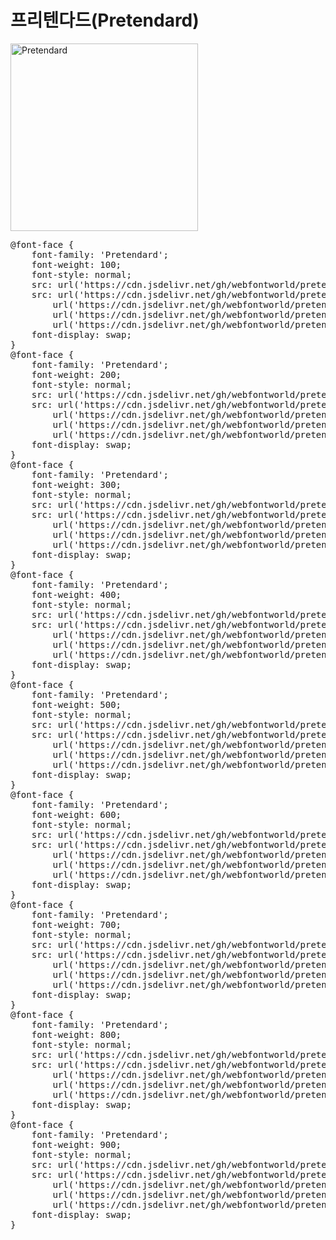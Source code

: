 # 프리텐다드(Pretendard)

<a href="https://wess.tistory.com" target="_blank">
    <img src="https://webfontworld.github.io/pretendard/Pretendard.jpg" alt="Pretendard" style="width:300px">
</a>

<pre>
@font-face {
    font-family: 'Pretendard';
    font-weight: 100;
    font-style: normal;
    src: url('https://cdn.jsdelivr.net/gh/webfontworld/pretendard/Pretendard-Thin.eot');
    src: url('https://cdn.jsdelivr.net/gh/webfontworld/pretendard/Pretendard-Thin.eot?#iefix') format('embedded-opentype'),
        url('https://cdn.jsdelivr.net/gh/webfontworld/pretendard/Pretendard-Thin.woff2') format('woff2'),
        url('https://cdn.jsdelivr.net/gh/webfontworld/pretendard/Pretendard-Thin.woff') format('woff'),
        url('https://cdn.jsdelivr.net/gh/webfontworld/pretendard/Pretendard-Thin.ttf') format("truetype");
    font-display: swap;
}
@font-face {
    font-family: 'Pretendard';
    font-weight: 200;
    font-style: normal;
    src: url('https://cdn.jsdelivr.net/gh/webfontworld/pretendard/Pretendard-ExtraLight.eot');
    src: url('https://cdn.jsdelivr.net/gh/webfontworld/pretendard/Pretendard-ExtraLight.eot?#iefix') format('embedded-opentype'),
        url('https://cdn.jsdelivr.net/gh/webfontworld/pretendard/Pretendard-ExtraLight.woff2') format('woff2'),
        url('https://cdn.jsdelivr.net/gh/webfontworld/pretendard/Pretendard-ExtraLight.woff') format('woff'),
        url('https://cdn.jsdelivr.net/gh/webfontworld/pretendard/Pretendard-ExtraLight.ttf') format("truetype");
    font-display: swap;
}
@font-face {
    font-family: 'Pretendard';
    font-weight: 300;
    font-style: normal;
    src: url('https://cdn.jsdelivr.net/gh/webfontworld/pretendard/Pretendard-Light.eot');
    src: url('https://cdn.jsdelivr.net/gh/webfontworld/pretendard/Pretendard-Light.eot?#iefix') format('embedded-opentype'),
        url('https://cdn.jsdelivr.net/gh/webfontworld/pretendard/Pretendard-Light.woff2') format('woff2'),
        url('https://cdn.jsdelivr.net/gh/webfontworld/pretendard/Pretendard-Light.woff') format('woff'),
        url('https://cdn.jsdelivr.net/gh/webfontworld/pretendard/Pretendard-Light.ttf') format("truetype");
    font-display: swap;
}
@font-face {
    font-family: 'Pretendard';
    font-weight: 400;
    font-style: normal;
    src: url('https://cdn.jsdelivr.net/gh/webfontworld/pretendard/Pretendard-Regular.eot');
    src: url('https://cdn.jsdelivr.net/gh/webfontworld/pretendard/Pretendard-Regular.eot?#iefix') format('embedded-opentype'),
        url('https://cdn.jsdelivr.net/gh/webfontworld/pretendard/Pretendard-Regular.woff2') format('woff2'),
        url('https://cdn.jsdelivr.net/gh/webfontworld/pretendard/Pretendard-Regular.woff') format('woff'),
        url('https://cdn.jsdelivr.net/gh/webfontworld/pretendard/Pretendard-Regular.ttf') format("truetype");
    font-display: swap;
}
@font-face {
    font-family: 'Pretendard';
    font-weight: 500;
    font-style: normal;
    src: url('https://cdn.jsdelivr.net/gh/webfontworld/pretendard/Pretendard-Medium.eot');
    src: url('https://cdn.jsdelivr.net/gh/webfontworld/pretendard/Pretendard-Medium.eot?#iefix') format('embedded-opentype'),
        url('https://cdn.jsdelivr.net/gh/webfontworld/pretendard/Pretendard-Medium.woff2') format('woff2'),
        url('https://cdn.jsdelivr.net/gh/webfontworld/pretendard/Pretendard-Medium.woff') format('woff'),
        url('https://cdn.jsdelivr.net/gh/webfontworld/pretendard/Pretendard-Medium.ttf') format("truetype");
    font-display: swap;
}
@font-face {
    font-family: 'Pretendard';
    font-weight: 600;
    font-style: normal;
    src: url('https://cdn.jsdelivr.net/gh/webfontworld/pretendard/Pretendard-SemiBold.eot');
    src: url('https://cdn.jsdelivr.net/gh/webfontworld/pretendard/Pretendard-SemiBold.eot?#iefix') format('embedded-opentype'),
        url('https://cdn.jsdelivr.net/gh/webfontworld/pretendard/Pretendard-SemiBold.woff2') format('woff2'),
        url('https://cdn.jsdelivr.net/gh/webfontworld/pretendard/Pretendard-SemiBold.woff') format('woff'),
        url('https://cdn.jsdelivr.net/gh/webfontworld/pretendard/Pretendard-SemiBold.ttf') format("truetype");
    font-display: swap;
}
@font-face {
    font-family: 'Pretendard';
    font-weight: 700;
    font-style: normal;
    src: url('https://cdn.jsdelivr.net/gh/webfontworld/pretendard/Pretendard-Bold.eot');
    src: url('https://cdn.jsdelivr.net/gh/webfontworld/pretendard/Pretendard-Bold.eot?#iefix') format('embedded-opentype'),
        url('https://cdn.jsdelivr.net/gh/webfontworld/pretendard/Pretendard-Bold.woff2') format('woff2'),
        url('https://cdn.jsdelivr.net/gh/webfontworld/pretendard/Pretendard-Bold.woff') format('woff'),
        url('https://cdn.jsdelivr.net/gh/webfontworld/pretendard/Pretendard-Bold.ttf') format("truetype");
    font-display: swap;
}
@font-face {
    font-family: 'Pretendard';
    font-weight: 800;
    font-style: normal;
    src: url('https://cdn.jsdelivr.net/gh/webfontworld/pretendard/Pretendard-ExtraBold.eot');
    src: url('https://cdn.jsdelivr.net/gh/webfontworld/pretendard/Pretendard-ExtraBold.eot?#iefix') format('embedded-opentype'),
        url('https://cdn.jsdelivr.net/gh/webfontworld/pretendard/Pretendard-ExtraBold.woff2') format('woff2'),
        url('https://cdn.jsdelivr.net/gh/webfontworld/pretendard/Pretendard-ExtraBold.woff') format('woff'),
        url('https://cdn.jsdelivr.net/gh/webfontworld/pretendard/Pretendard-ExtraBold.ttf') format("truetype");
    font-display: swap;
}
@font-face {
    font-family: 'Pretendard';
    font-weight: 900;
    font-style: normal;
    src: url('https://cdn.jsdelivr.net/gh/webfontworld/pretendard/Pretendard-Black.eot');
    src: url('https://cdn.jsdelivr.net/gh/webfontworld/pretendard/Pretendard-Black.eot?#iefix') format('embedded-opentype'),
        url('https://cdn.jsdelivr.net/gh/webfontworld/pretendard/Pretendard-Black.woff2') format('woff2'),
        url('https://cdn.jsdelivr.net/gh/webfontworld/pretendard/Pretendard-Black.woff') format('woff'),
        url('https://cdn.jsdelivr.net/gh/webfontworld/pretendard/Pretendard-Black.ttf') format("truetype");
    font-display: swap;
}
</pre>
